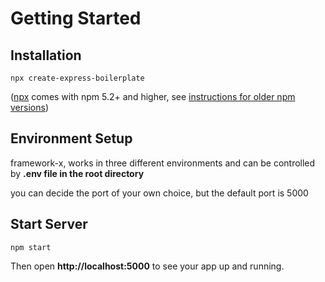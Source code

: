 # Getting Started

## Installation

```
npx create-express-boilerplate
```

([npx](https://medium.com/@maybekatz/introducing-npx-an-npm-package-runner-55f7d4bd282b) comes with npm 5.2+ and higher, see [instructions for older npm versions](https://gist.github.com/gaearon/4064d3c23a77c74a3614c498a8bb1c5f))

## Environment Setup

framework-x, works in three different environments and can be controlled by **.env file in the root directory**

you can decide the port of your own choice, but the default port is 5000

## Start Server

```
npm start
```

Then open **http://localhost:5000** to see your app up and running.
